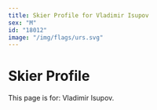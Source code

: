 ```yaml
---
title: Skier Profile for Vladimir Isupov
sex: "M"
id: "18012"
image: "/img/flags/urs.svg" 
---
```


# Skier Profile

This page is for: Vladimir Isupov.
    